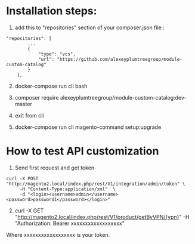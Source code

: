 # Installation steps:

1. add this to "repositories" section of your composer.json file :
```
"repositories": [
        ...
        {
            "type": "vcs",
            "url": "https://github.com/alexeyplumtreegroup/module-custom-catalog"
        }
    ],

```
2. docker-compose run cli bash

3. composer require alexeyplumtreegroup/module-custom-catalog:dev-master

4. exit  from cli

5. docker-compose run cli magento-command setup:upgrade

# How to test API customization

1. Send first request and get token
```
curl -X POST "http://magento2.local/index.php/rest/V1/integration/admin/token" \
     -H "Content-Type:application/xml"  \
     -d "<login><username>admin</username><password>password1</password></login>"
```
2. curl -X GET "http://magento2.local/index.php/rest/V1/product/getByVPN/{vpn}" -H "Authorization: Bearer xxxxxxxxxxxxxxxxxx"

Where  xxxxxxxxxxxxxxxxxx   is your token.

